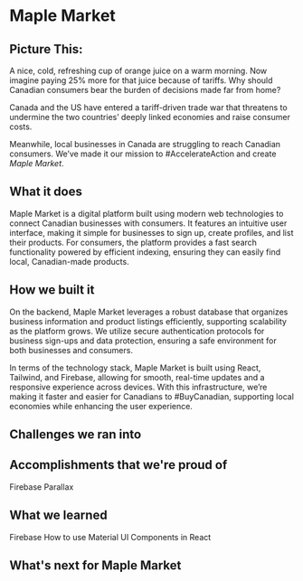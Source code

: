 # Maple Market

## Picture This:
A nice, cold, refreshing cup of orange juice on a warm morning. Now imagine paying 25% more for that juice because of tariffs. Why should Canadian consumers bear the burden of decisions made far from home? 

Canada and the US have entered a tariff-driven trade war that threatens to undermine the two countries’ deeply linked economies and raise consumer costs.

Meanwhile, local businesses in Canada are struggling to reach Canadian consumers. We’ve made it our mission to #AccelerateAction and create _Maple Market_.

## What it does
Maple Market is a digital platform built using modern web technologies to connect Canadian businesses with consumers. It features an intuitive user interface, making it simple for businesses to sign up, create profiles, and list their products. For consumers, the platform provides a fast search functionality powered by efficient indexing, ensuring they can easily find local, Canadian-made products.

## How we built it
On the backend, Maple Market leverages a robust database that organizes business information and product listings efficiently, supporting scalability as the platform grows. We utilize secure authentication protocols for business sign-ups and data protection, ensuring a safe environment for both businesses and consumers.

In terms of the technology stack, Maple Market is built using React, Tailwind, and Firebase, allowing for smooth, real-time updates and a responsive experience across devices. With this infrastructure, we’re making it faster and easier for Canadians to #BuyCanadian, supporting local economies while enhancing the user experience.

## Challenges we ran into


## Accomplishments that we're proud of
Firebase
Parallax

## What we learned
Firebase
How to use Material UI Components in React

## What's next for Maple Market


